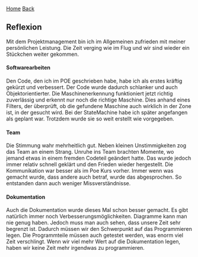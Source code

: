 [Home](home) [Back](Reflektionen)  
  
## Reflexion  
Mit dem Projektmanagement bin ich im Allgemeinen zufrieden mit meiner persönlichen Leistung. Die Zeit verging wie im Flug und wir sind wieder ein Stückchen weiter gekommen.

  
#### Softwarearbeiten  
Den Code, den ich im POE geschrieben habe, habe ich als erstes kräftig gekürzt und verbessert. Der Code wurde dadurch schlanker und auch Objektorientierter. Die Maschinenerkennung funktioniert jetzt richtig zuverlässig und erkennt nur noch die richtige Maschine. Dies anhand eines Filters, der überprüft, ob die gefundene Maschine auch wirklich in der Zone ist, in der gesucht wird.
Bei der StateMachine habe ich später angefangen als geplant war. Trotzdem wurde sie so weit erstellt wie vorgegeben.

  
#### Team  
Die Stimmung wahr mehrheitlich gut. Neben kleinen Unstimmigkeiten zog das Team an einem Strang. Unruhe ins Team brachten Momente, wo jemand etwas in einem fremden Codeteil geändert hatte. Das wurde jedoch immer relativ schnell geklärt und den Frieden wieder hergestellt. Die Kommunikation war besser als im Poe Kurs vorher. Immer wenn was gemacht wurde, dass andere auch betraf, wurde das abgesprochen. So entstanden dann auch weniger Missverständnisse.

  
#### Dokumentation  
Auch die Dokumentation wurde dieses Mal schon besser gemacht. Es gibt natürlich immer noch Verbesserungsmöglichkeiten. Diagramme kann man nie genug haben. Jedoch muss man auch sehen, dass unsere Zeit sehr begrenzt ist. Dadurch müssen wir den Schwerpunkt auf das Programmieren legen. Die Programmteile müssen auch getestet werden, was enorm viel Zeit verschlingt. Wenn wir viel mehr Wert auf die Dokumentation legen, haben wir keine Zeit mehr irgendwas zu programmieren.
